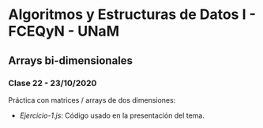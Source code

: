 # Algoritmos y Estructuras de Datos I - FCEQyN - UNaM

## Arrays bi-dimensionales

### Clase 22 - 23/10/2020

Práctica con matrices / arrays de dos dimensiones:

* _Ejercicio-1.js_: Código usado en la presentación del tema.
